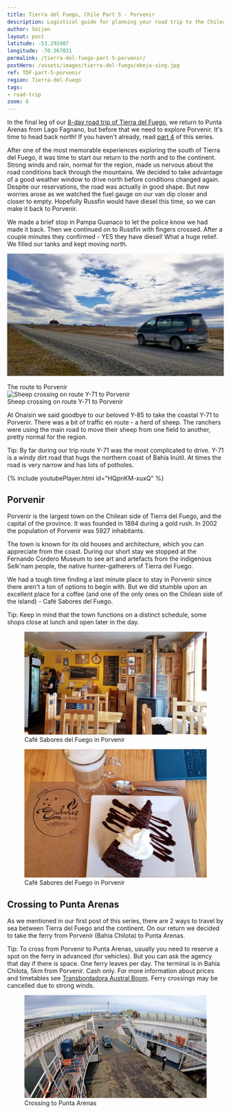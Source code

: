 ```yaml
---
title: Tierra del Fuego, Chile Part 5 - Porvenir
description: Logistical guide for planning your road trip to the Chilean side of Tierra del Fuego. Details of the route to Porvenir.
author: Sóijen
layout: post
latitude: -53.292407
longitude: -70.367031
permalink: /tierra-del-fuego-part-5-porvenir/
postHero: /assets/images/tierra-del-fuego/obeja-xing.jpg
ref: TDF-part-5-porvenir
region: Tierra-del-Fuego
tags:
- road-trip
zoom: 6
---
```

In the final leg of our <a href="/tierra-del-fuego-van-overview/">8-day road trip of Tierra del Fuego</a>, we return to Punta Arenas from Lago Fagnano, but before that we need to explore Porvenir. It's time to head back north! If you haven't already, read <a href="/TDF-part-4-pampa-guanaco-caleta-maria/">part 4</a> of this series.

After one of the most memorable experiences exploring the south of Tierra del Fuego, it was time to start our return to the north and to the continent. Strong winds and rain, normal for the region, made us nervous about the road conditions back through the mountains. We decided to take advantage of a good weather window to drive north before conditions changed again. Despite our reservations, the road was actually in good shape. But new worries arose as we watched the fuel gauge on our van dip closer and closer to empty. Hopefully Russfin would have diesel this time, so we can make it back to Porvenir.

We made a brief stop in Pampa Guanaco to let the police know we had made it back. Then we continued on to Russfin with fingers crossed. After a couple minutes they confirmed - YES they have diesel! What a huge relief. We filled our tanks and kept moving north.

<img src="/assets/images/tierra-del-fuego/road-tdf.jpg"
  alt="The route to Porvenir">
<div class="img-caption">The route to Porvenir</div>
<img src="/assets/images/tierra-del-fuego/obeja-xing.jpg"
  alt="Sheep crossing on route Y-71 to Porvenir">
<div class="img-caption">Sheep crossing on route Y-71 to Porvenir</div>

At Onaisin we said goodbye to our beloved Y-85 to take the coastal Y-71 to Porvenir. There was a bit of traffic en route - a herd of sheep. The ranchers were using the main road to move their sheep from one field to another, pretty normal for the region.

<i class="fa fa-info-circle" style="color:#FFB300"></i> Tip: By far during our trip route Y-71 was the most complicated to drive. Y-71 is a windy dirt road that hugs the northern coast of Bahía Inútil. At times the road is very narrow and has lots of potholes.

{% include youtubePlayer.html id="HQpnKM-xuxQ" %}

<h2>Porvenir</h2>

Porvenir is the largest town on the Chilean side of Tierra del Fuego, and the capital of the province. It was founded in 1894 during a gold rush. In 2002 the population of Porvenir was 5927 inhabitants.

The town is known for its old houses and architecture, which you can appreciate from the coast. During our short stay we stopped at the Fernando Cordero Museum to see art and artefacts from the indigenous Selk'nam people, the native hunter-gatherers of Tierra del Fuego.

We had a tough time finding a last minute place to stay in Porvenir since there aren't a ton of options to begin with. But we did stumble upon an excellent place for a coffee (and one of the only ones on the Chilean side of the island) - Café Sabores del Fuego.

<i class="fa fa-info-circle" style="color:#FFB300"></i> Tip: Keep in mind that the town functions on a distinct schedule, some shops close at lunch and open later in the day.

<figure class="figure">
  <img class="image" src="/assets/images/tierra-del-fuego/cafe-porvenir.jpg"
      alt="Café Sabores del Fuego in Porvenir">
     <figcaption class="img-caption">Café Sabores del Fuego in Porvenir</figcaption>
</figure>
<figure class="figure">
  <img class="image" src="/assets/images/tierra-del-fuego/postre-porvenir.jpg"
      alt="Café Sabores del Fuego in Porvenir">
     <figcaption class="img-caption">Café Sabores del Fuego in Porvenir</figcaption>
</figure>

<h2>Crossing to Punta Arenas</h2>

As we mentioned in our first post of this series, there are 2 ways to travel by sea between Tierra del Fuego and the continent. On our return we decided to take the ferry from Porvenir (Bahía Chilota) to Punta Arenas.

<i class="fa fa-info-circle" style="color:#FFB300"></i> Tip: To cross from Porvenir to Punta Arenas, usually you need to reserve a spot on the ferry in advanced (for vehicles). But you can ask the agency that day if there is space. One ferry leaves per day. The terminal is in Bahía Chilota, 5km from Porvenir. Cash only. For more information about prices and timetables see <a href="http://www.tabsa.cl/" target="_blank">Transbordadora Austral Boom</a>. Ferry crossings may be cancelled due to strong winds.

<figure class="figure">
  <img class="image" src="/assets/images/tierra-del-fuego/cruce-puq.jpg"
      alt="Crossing to Punta Arenas">
     <figcaption class="img-caption">Crossing to Punta Arenas</figcaption>
</figure>
